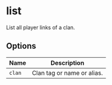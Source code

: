 # list

List all player links of a clan.

## Options

| Name   | Description                |
| ------ | -------------------------- |
| `clan` | Clan tag or name or alias. |
